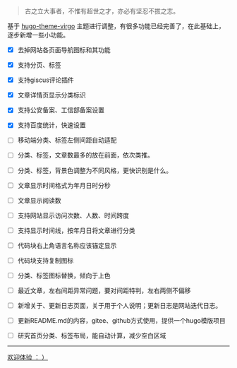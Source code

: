 

> 古之立大事者，不惟有超世之才，亦必有坚忍不拔之志。



基于 [hugo-theme-virgo](https://github.com/loveminimal/hugo-theme-virgo) 主题进行调整，有很多功能已经完善了，在此基础上，逐步新增一些小功能。

- [x] 去掉网站各页面导航图标和其功能
- [x] 支持分页、标签
- [x] 支持giscus评论插件
- [x] 文章详情页显示分类标识
- [x] 支持公安备案、工信部备案设置
- [x] 支持百度统计，快速设置
- [ ] 移动端分类、标签左侧间距自动适配
- [ ] 分类、标签，文章数最多的放在前面，依次类推。
- [ ] 分类、标签，背景色调整为不同风格，更快识别是什么。
- [ ] 文章显示时间格式为年月日时分秒
- [ ] 文章显示阅读数
- [ ] 支持网站显示访问次数、人数、时间跨度
- [ ] 支持显示时间线，按年月日将文章进行分类
- [ ] 代码块右上角语言名称应该锚定显示
- [ ] 代码块支持复制图标
- [ ] 分类、标签图标替换，倾向于上色
- [ ] 最近文章，左右间距异常问题，要对间距特判，左右两侧不偏移
- [ ] 新增关于、更新日志页面，关于用于个人说明；更新日志是网站迭代日志。
- [ ] 更新README.md的内容，gitee、github方式使用，提供一个hugo模版项目
- [ ] 研究首页分类、标签布局，能自动计算，减少空白区域



---

[欢迎体验 ： ）](https://dstweihao.cn/)

